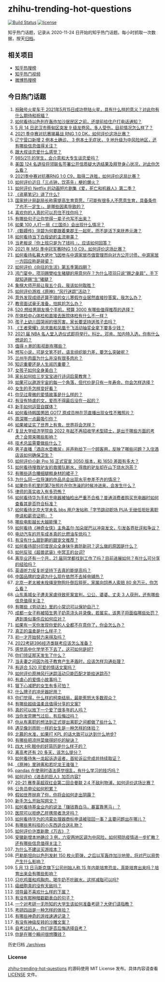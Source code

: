 # zhihu-trending-hot-questions

[![Build Status](https://github.com/justjavac/zhihu-trending-hot-questions/workflows/ci/badge.svg?branch=master)](https://github.com/justjavac/zhihu-trending-hot-questions/actions)
[![license](https://img.shields.io/github/license/justjavac/zhihu-trending-hot-questions)](https://github.com/justjavac/zhihu-trending-hot-questions/blob/master/LICENSE)

知乎热门话题，记录从 2020-11-24 日开始的知乎热门话题。每小时抓取一次数据，按天[归档](./archives)。

## 相关项目

- [知乎热搜榜](https://github.com/justjavac/zhihu-trending-top-search)
- [知乎热门视频](https://github.com/justjavac/zhihu-trending-hot-video)
- [微博热搜榜](https://github.com/justjavac/weibo-trending-hot-search)

## 今日热门话题

<!-- BEGIN -->
<!-- 最后更新时间 Sat May 15 2021 11:14:12 GMT+0800 (China Standard Time) -->

1. [祝融号火星车于
   2021年5月15日成功登陆火星，具有什么样的意义？对此你有什么期待和祝福？](https://www.zhihu.com/question/459371819)
2. [如何看待以色列在轰炸加沙居民区之前，还提前给住户打电话通知？](https://www.zhihu.com/question/459381446)
3. [5 月 14 日武汉市蔡甸区突发 9
   级龙卷风，多人受伤，目前情况怎么样了？](https://www.zhihu.com/question/459494123)
4. [2021 季中赛对抗赛揭幕战 RNG 1:0
   DK，如何评价这场比赛？](https://www.zhihu.com/question/459459475)
5. [辽宁营口新增 2 例本土确诊、 3 例本土无症状， 9
   地升级为中风险地区，还有哪些信息值得关注？](https://www.zhihu.com/question/459445245)
6. [跟大叔谈恋爱什么感觉？](https://www.zhihu.com/question/319597687)
7. [985/211 的学生，会介意和大专生谈恋爱吗？](https://www.zhihu.com/question/55883779)
8. [美国 124
   名退役将领联名签署公开信质疑大选结果及拜登身心状况，对此你怎么看？](https://www.zhihu.com/question/459466085)
9. [2021季中赛对抗赛RNG 1:0
   C9，取得二连胜，如何评价这局比赛？](https://www.zhihu.com/question/459488940)
10. [如何评价近日「三点钟，饮茶先」梗的爆火？](https://www.zhihu.com/question/459087204)
11. [如何评价 Netflix
    的动画短片剧集《爱，死亡和机器人》第二季？](https://www.zhihu.com/question/459134092)
12. [《盗墓笔记》讲了什么?](https://www.zhihu.com/question/32090742)
13. [国家统计局副局长称需提高生育意愿，「可能有很多人不愿意生育，具备条件了也不一定生」，是哪些因素导致的？](https://www.zhihu.com/question/459227388)
14. [喜欢你的人真的可以忍住不找你吗？](https://www.zhihu.com/question/433052807)
15. [有哪些句子让你觉得一辈子也写不出来？](https://www.zhihu.com/question/452901323)
16. [如果 100 人打一局《三国杀》会出现什么情况？](https://www.zhihu.com/question/458748936)
17. [《甄嬛传》浣碧为何要跟着果郡王一起死，而不是活下来抚养元澈？](https://www.zhihu.com/question/433789518)
18. [如何看待当下白瘦幼的主流审美？](https://www.zhihu.com/question/63812554)
19. [当老板说『你上班只是为了钱吗 』，应该如何回答？](https://www.zhihu.com/question/459271480)
20. [2021 年 MSI 季中冠军赛RNG 1:0
    C9，如何评价这场比赛？](https://www.zhihu.com/question/459483381)
21. [如何看待私募大佬叶飞因参与中源家居市值管理而向对方公开讨债，中源家居一方回应称是碰瓷？](https://www.zhihu.com/question/459277738)
22. [如何评价《向往的生活》第五季第四期？](https://www.zhihu.com/question/458385376)
23. [鸿门宴中，项羽赐樊哙生猪腿的用意何在？为什么项羽只说“赐之彘肩”，手下就知道赐“生”猪腿？](https://www.zhihu.com/question/19870339)
24. [象棋大师开局让我五个兵，我该如何取胜？](https://www.zhihu.com/question/458811041)
25. [如何评价游戏《原神》“风行迷踪”活动？](https://www.zhihu.com/question/459371771)
26. [意外发现成绩还算不错的女儿寒假作业居然直接抄答案，我怎么办？](https://www.zhihu.com/question/444223188)
27. [教资面试毫无准备，怕尴尬怎么办？](https://www.zhihu.com/question/458928684)
28. [520 想给男朋友换个手机，预算 3000
    有哪些值得推荐的选择？](https://www.zhihu.com/question/458226493)
29. [在体检中心体检和直接去医院体检有什么不一样？](https://www.zhihu.com/question/24536825)
30. [孩子上幼儿园哭闹的很厉害，家长要坚持送孩子去吗？](https://www.zhihu.com/question/402790783)
31. [《王者荣耀》凤求凰和凤凰于飞活动抽奖全拿下要多少钱？](https://www.zhihu.com/question/434465290)
32. [2021 届 NBA
    名人堂入选仪式即将举行，科比、邓肯、加内特入选，你有什么想说的？](https://www.zhihu.com/question/459350210)
33. [值得 n 刷的影视剧有哪些？](https://www.zhihu.com/question/452689050)
34. [想写小说，可是文笔不好，语言组织能力差，要怎么突破呢？](https://www.zhihu.com/question/459065020)
35. [兰州牛肉面为什么并没有很多肉片？](https://www.zhihu.com/question/448755182)
36. [知识重要还是人生阅历重要？](https://www.zhihu.com/question/401756432)
37. [女孩子如何全身美白？](https://www.zhihu.com/question/28991460)
38. [家长如何给三岁宝宝进行诗词启蒙教育？](https://www.zhihu.com/question/344219807)
39. [如果可以遨游宇宙的每一个角落，但代价是只有一年寿命，你会怎样选择？](https://www.zhihu.com/question/459343263)
40. [女生的手怎样变好看？](https://www.zhihu.com/question/32285684)
41. [你见过卑微的爱情故事是什么样的？](https://www.zhihu.com/question/320245223)
42. [有没有特虐的文，爱而不得最后没在一起的？](https://www.zhihu.com/question/440056937)
43. [新手如何运营自媒体？](https://www.zhihu.com/question/323404884)
44. [如何看待韩国男团 GOT7 原成员林在范直播出现女性不雅照片？](https://www.zhihu.com/question/459375130)
45. [周深哪一点最吸引你？](https://www.zhihu.com/question/453666454)
46. [如果被证实了世界上有鬼，世界将会怎样？](https://www.zhihu.com/question/405528524)
47. [复旦大学经济学院自 2022
    年起不再招收学术型硕士，是出于哪些方面的考虑？会带来哪些影响？](https://www.zhihu.com/question/458991146)
48. [技术总监需要做些什么？](https://www.zhihu.com/question/291798716)
49. [男子直播「酒店水壶撒尿」并声称给下一个顾客用，反映了哪些问题？入住酒店该如何确保卫生？](https://www.zhihu.com/question/459371363)
50. [如何评价小新 Pro 16 正式官宣 3050 版本，和 1650
    差距有多大？](https://www.zhihu.com/question/459174182)
51. [如何看待搜救驴友的救援队断水，得救的驴友却在山下烧水泡茶？](https://www.zhihu.com/question/459310609)
52. [有哪些适合腰细腿粗身材的裙子？](https://www.zhihu.com/question/451854465)
53. [为什么同一位导演的作品总会出现水平参差不齐的情况？](https://www.zhihu.com/question/457590938)
54. [如果你手机里的第7张照片在你洗澡的时候冲进来，会发生什么？](https://www.zhihu.com/question/405633395)
55. [律师的真实收入有多恐怖？](https://www.zhihu.com/question/360433896)
56. [如何看待华为手机充电器被抽检出严重不合格？普通消费者购买充电器时如何查看其是否符合标准？](https://www.zhihu.com/question/459365657)
57. [如何看待北京大学未名 bbs 用户发帖称「字节跳动职场 PUA
    无继任拒批离职申请和薪资证明」？](https://www.zhihu.com/question/459317193)
58. [哪些电影越长大越能懂？](https://www.zhihu.com/question/453278386)
59. [如何看待《神奇女侠》主角盖尔·加朵就巴以冲突发文，引发各界批评和争议？](https://www.zhihu.com/question/459349054)
60. [电动汽车的开车成本真的比燃油车低吗？](https://www.zhihu.com/question/423963353)
61. [有没有什么甜到齁的甜宠文推荐 ?](https://www.zhihu.com/question/362988648)
62. [如何看待部分印度民众全身抹牛粪防新冠？这么做的原因是什么？](https://www.zhihu.com/question/459344479)
63. [如何反驳《超兽武装》中冥王的台词?](https://www.zhihu.com/question/453809133)
64. [离毕业还有一个月，21
    届同学都找到工作了吗？目前进展如何？有什么可分享的经验吗？](https://www.zhihu.com/question/459163280)
65. [英语听力反复听坚持下去真的能提高吗？](https://www.zhihu.com/question/25869262)
66. [中国品牌的空调为什么现在依然不去掉电辅热？](https://www.zhihu.com/question/437041385)
67. [北京一老太被未拴绳宠物狗扑倒后猝死，家属向饲养人索赔 80
    余万元，你怎么看？](https://www.zhihu.com/question/459188941)
68. [山东禹城女子遭夫家虐待致死案宣判，公公、婆婆、丈夫 3
    人获刑，还有哪些信息值得关注？](https://www.zhihu.com/question/459407000)
69. [有哪些《劳动法》里的小常识可以保护自己？](https://www.zhihu.com/question/322472303)
70. [成都一女子称被陌生男子奶茶浇头并录像，若属实，该男子将面临哪些处罚？遇到类似事件应如何应对？](https://www.zhihu.com/question/459197699)
71. [如果有一天你发现你爱的人全都不在意你了，你会怎么办？](https://www.zhihu.com/question/456409558)
72. [真正的温柔是什么样子？](https://www.zhihu.com/question/374915368)
73. [初一才开始努力来得及吗？](https://www.zhihu.com/question/456184637)
74. [2022考研396经济类联考应该怎么准备？](https://www.zhihu.com/question/438333880)
75. [感觉高中化学学不下去了，这可如何是好?](https://www.zhihu.com/question/412638701)
76. [你们领证那天发生了什么？](https://www.zhihu.com/question/426768936)
77. [当夫妻之间因为孩子教育产生矛盾时，应该怎样沟通处理？](https://www.zhihu.com/question/457762381)
78. [有适合 520 可爱的情话文案吗？](https://www.zhihu.com/question/395634625)
79. [如何评价原神风行迷踪活动只能匹配才能给迷踪币?](https://www.zhihu.com/question/458975388)
80. [有虐心的爱情小故事吗？](https://www.zhihu.com/question/381394515)
81. [狠下心减肥的女生有多可怕？](https://www.zhihu.com/question/431969166)
82. [什么牌子的冲牙器好用？](https://www.zhihu.com/question/265185969)
83. [你们觉得，什么样的柯南结局，最能惹怒大多数观众？](https://www.zhihu.com/question/336378614)
84. [有哪些超级温柔且值得分享的文案?](https://www.zhihu.com/question/398204205)
85. [真的可以放下一个爱了很多年的人吗？](https://www.zhihu.com/question/453855079)
86. [当你发完脾气过后，有后悔过吗？](https://www.zhihu.com/question/450090677)
87. [你从有离职的想法到正式提出离职之间都做了些什么？](https://www.zhihu.com/question/459123577)
88. [遇见像刘雨昕一样的女生是一种怎样的体验？](https://www.zhihu.com/question/458764364)
89. [北慕的水准，如果打 KPL 的话大致可以达到什么地步?](https://www.zhihu.com/question/457025589)
90. [有哪些把凉拌菜做得好吃的秘诀？](https://www.zhihu.com/question/327948969)
91. [四大 HR 眼中的好简历是什么样子的？](https://www.zhihu.com/question/270327306)
92. [离高考还有 20 多天，该怎么提分？](https://www.zhihu.com/question/458625286)
93. [如何看待朱一龙起诉造谣者，首轮诉讼完成并持续取证？](https://www.zhihu.com/question/459455006)
94. [《原神》里钟离和若坨龙王谁强？](https://www.zhihu.com/question/455513453)
95. [pandas 在使用时语法感觉很乱，有什么学习的技巧吗？](https://www.zhihu.com/question/289788451)
96. [如何评价《进击的巨人》加页内容?](https://www.zhihu.com/question/458917406)
97. [20-21 赛季英超双红会第二回合曼联 2:4
    不敌利物浦，如何评价这场比赛？](https://www.zhihu.com/question/459329808)
98. [公务员申论如何积累？](https://www.zhihu.com/question/62703465)
99. [假如世界抛弃了你，你将会如何走出阴霾？](https://www.zhihu.com/question/454120128)
100. [新手怎么开始写网文？](https://www.zhihu.com/question/454846719)
101. [如何看待基金业内的说法「赚钱靠白马，暴富靠黑马」？](https://www.zhihu.com/question/458871834)
102. [医院可以拒绝乙肝携带者洗牙吗？](https://www.zhihu.com/question/64913982)
103. [如何看待华为的鸿蒙处理器商标申请被驳回一事？主要问题出在哪儿？](https://www.zhihu.com/question/459040169)
104. [有哪些黑科技的小东西适合送礼物？](https://www.zhihu.com/question/267703735)
105. [如何评价许嵩新歌《万古》？](https://www.zhihu.com/question/459309716)
106. [安徽新增本地确诊 3
     例，六安两地区调为中风险，如何预防疫情进一步扩散？还有哪些信息值得关注？](https://www.zhihu.com/question/459297033)
107. [为什么不建议买游戏本？](https://www.zhihu.com/question/406822764)
108. [巴勒斯坦向以色列发射 150
     枚火箭弹，之后以军轰炸加沙地带，将对巴以局势产生什么影响？](https://www.zhihu.com/question/458956080)
109. [5 月 13 日马斯克旗下公司创始人称 15
     年内能培育恐龙，真能培育出来吗？培育出来会有哪些影响？](https://www.zhihu.com/question/459235882)
110. [只吃鸡蛋和鸡胸肉，喝牛奶不吃碳水，这样减脂可以吗?](https://www.zhihu.com/question/419594552)
111. [癌细胞真的没有天敌吗？](https://www.zhihu.com/question/443608344)
112. [领导最不喜欢什么样的下属？](https://www.zhihu.com/question/401065430)
113. [有没有那种暗戳戳表白的句子？](https://www.zhihu.com/question/300244719)
114. [一个对考研一无所知的大学生该如何准备考研？大佬们请指教？](https://www.zhihu.com/question/62653700)
115. [考研四战是一种怎样的体验？](https://www.zhihu.com/question/53757945)
116. [有哪些神奇的游戏速通记录？](https://www.zhihu.com/question/458843261)
117. [有没有神级反转的沙雕文案？](https://www.zhihu.com/question/452293238)
118. [自考过的人，你们是否后悔选择自考？](https://www.zhihu.com/question/337908624)
119. [你是在哪个瞬间很想賺钱？](https://www.zhihu.com/question/451973989)

<!-- END -->

历史归档 [./archives](./archives)

### License

[zhihu-trending-hot-questions](https://github.com/justjavac/zhihu-trending-hot-questions)
的源码使用 MIT License 发布。具体内容请查看 [LICENSE](./LICENSE) 文件。
